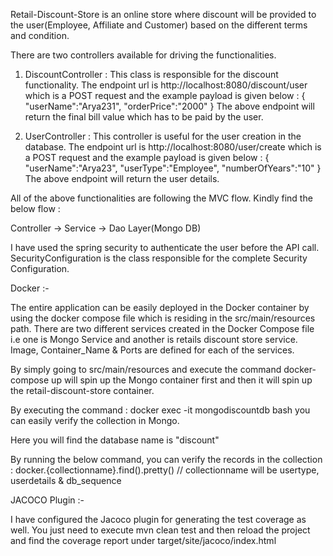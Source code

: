 
Retail-Discount-Store is an online store where discount will be provided to the user(Employee, Affiliate and Customer) based on the different terms and condition.

There are two controllers available for driving the functionalities.

1. DiscountController : This class is responsible for the discount functionality.
The endpoint url is http://localhost:8080/discount/user which is a POST request and the example payload is given below :
{
    "userName":"Arya231",
    "orderPrice":"2000"
}
The above endpoint will return the final bill value which has to be paid by the user.

2. UserController : This controller is useful for the user creation in the database.
The endpoint url is http://localhost:8080/user/create which is a POST request and the example payload is given below :
{
    "userName":"Arya23",
    "userType":"Employee",
    "numberOfYears":"10"
}
The above endpoint will return the user details.

All of the above functionalities are following the MVC flow. Kindly find the below flow :

Controller -> Service -> Dao Layer(Mongo DB)

I have used the spring security to authenticate the user before the API call.
SecurityConfiguration is the class responsible for the complete Security Configuration.

Docker :- 

The entire application can be easily deployed in the Docker container by using the docker compose file which is residing in the src/main/resources path.
There are two different services created in the Docker Compose file i.e one is Mongo Service and another is retails discount store service.
Image, Container_Name & Ports are defined for each of the services.

By simply going to src/main/resources and execute the command docker-compose up will spin up the Mongo container first and then it will spin up the 
retail-discount-store container.

By executing the command : docker exec -it mongodiscountdb bash
you can easily verify the collection in Mongo.

Here you will find the database name is "discount"

By running the below command, you can verify the records in the collection :
docker.{collectionname}.find().pretty() // collectionname will be usertype, userdetails & db_sequence

JACOCO Plugin :- 

I have configured the Jacoco plugin for generating the test coverage as well.
You just need to execute mvn clean test and then reload the project and find the coverage report under target/site/jacoco/index.html



